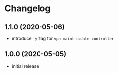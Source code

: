 # Changelog

## 1.1.0 (2020-05-06)
- introduce `-y` flag for `vpn-maint-update-controller`

## 1.0.0 (2020-05-05)
- initial release
